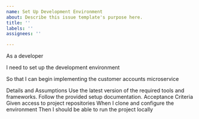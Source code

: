 ```yaml
---
name: Set Up Development Environment
about: Describe this issue template's purpose here.
title: ''
labels: ''
assignees: ''

---
```


As a developer

I need to set up the development environment

So that I can begin implementing the customer accounts microservice

Details and Assumptions
Use the latest version of the required tools and frameworks.
Follow the provided setup documentation.
Acceptance Criteria
Given access to project repositories
When I clone and configure the environment
Then I should be able to run the project locally
